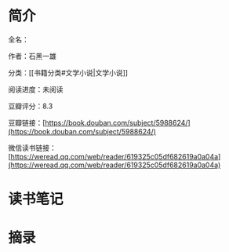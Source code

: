 # 简介

全名：

作者：石黑一雄

分类：[[书籍分类#文学小说|文学小说]]

阅读进度：未阅读

豆瓣评分：8.3

豆瓣链接：[https://book.douban.com/subject/5988624/](https://book.douban.com/subject/5988624/)

微信读书链接：[https://weread.qq.com/web/reader/619325c05df682619a0a04a](https://weread.qq.com/web/reader/619325c05df682619a0a04a)

# 读书笔记



# 摘录


